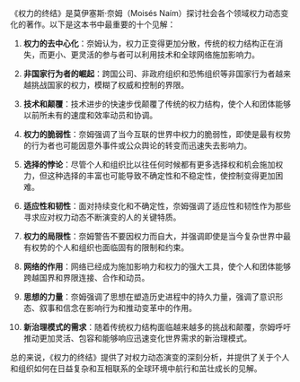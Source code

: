 《权力的终结》是莫伊塞斯·奈姆（Moisés Naím）探讨社会各个领域权力动态变化的著作。以下是这本书中最重要的十个见解：

1. **权力的去中心化**：奈姆认为，权力正变得更加分散，传统的权力结构正在消失，而更小、更灵活的参与者可以利用技术和全球网络施加影响力。

2. **非国家行为者的崛起**：跨国公司、非政府组织和恐怖组织等非国家行为者越来越挑战国家的权力，模糊了权威和控制的界限。

3. **技术和颠覆**：技术进步的快速步伐颠覆了传统的权力结构，使个人和团体能够以前所未有的速度和效率动员和协调。

4. **权力的脆弱性**：奈姆强调了当今互联的世界中权力的脆弱性，即使是最有权势的行为者也可能因意外事件或公众舆论的转变而迅速失去影响力。

5. **选择的悖论**：尽管个人和组织比以往任何时候都有更多选择权和机会施加权力，但这种选择的丰富也可能导致不确定性和不稳定性，使控制变得更加困难。

6. **适应性和韧性**：面对持续变化和不确定性，奈姆强调了适应性和韧性作为那些寻求应对权力动态不断演变的人的关键特质。

7. **权力的局限性**：奈姆警告不要因权力而自大，并强调即使是当今复杂世界中最有权势的个人和组织也面临固有的限制和约束。

8. **网络的作用**：网络已经成为施加影响力和权力的强大工具，使个人和团体能够跨越国界和界限连接、合作和动员。

9. **思想的力量**：奈姆强调了思想在塑造历史进程中的持久力量，强调了意识形态、叙事和信念在影响行为和推动变革中的作用。

10. **新治理模式的需求**：随着传统权力结构面临越来越多的挑战和颠覆，奈姆呼吁推动更加灵活、包容和能够响应迅速变化世界需求的新治理模式。

总的来说，《权力的终结》提供了对权力动态演变的深刻分析，并提供了关于个人和组织如何在日益复杂和互相联系的全球环境中航行和茁壮成长的见解。